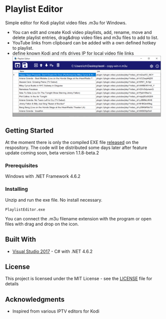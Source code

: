 # Playlist Editor
Simple editor for Kodi playlist video files .m3u for Windows.
- You can edit and create Kodi video playlists, add, rename, move and delete playlist entries, drag&drop video files and m3u files to add to list.
- YouTube links from clipboard can be added with a own defined hotkey to playlist.
- define known Kodi and nfs drives IP for local video file links
![UI](PlaylistEditor2.PNG)

## Getting Started

At the moment there is only the compiled EXE file [released](https://github.com/Isayso/PlaylistEditor/releases) on the respository. The code will be distributed some days later after feature update coming soon, beta version 1.1.8-beta.2


### Prerequisites

Windows with .NET Framework 4.6.2



### Installing

Unzip and run the exe file. No install necessary.


```
PlaylistEditor.exe
```


You can connect the .m3u filename extension with the program or open files with drag and drop on the icon.




## Built With

* [Visual Studio 2017](https://visualstudio.microsoft.com/) - C# with .NET 4.6.2


## License

This project is licensed under the MIT License - see the [LICENSE](LICENSE) file for details

## Acknowledgments

* Inspired from various IPTV editors for Kodi

